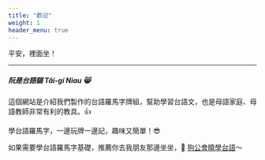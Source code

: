 ```yaml
---
title: "歡迎"
weight: 1
header_menu: true
---
```


平安，裡面坐！

---

##### 阮是台語貓 Tâi-gí Niau 😸

這個網站是介紹我們製作的台語羅馬字牌組，幫助學習台語文，也是母語家庭、母語教師非常有利的教具。👍

學台語羅馬字，一邊玩牌一邊記，趣味又簡單！😎

如果需要學台語羅馬字基礎，推薦你去我朋友那邊坐坐，🐶 [狗公會曉學台語](https://oh.taigi.info)～
